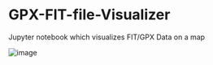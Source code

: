 # GPX-FIT-file-Visualizer
Jupyter notebook which visualizes FIT/GPX Data on a map

![image](https://github.com/user-attachments/assets/23e056ad-a359-464d-ad29-b85dac3e3524)

